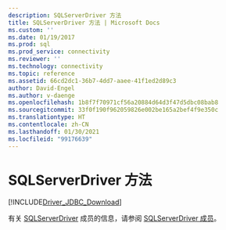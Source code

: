 ```yaml
---
description: SQLServerDriver 方法
title: SQLServerDriver 方法 | Microsoft Docs
ms.custom: ''
ms.date: 01/19/2017
ms.prod: sql
ms.prod_service: connectivity
ms.reviewer: ''
ms.technology: connectivity
ms.topic: reference
ms.assetid: 66cd2dc1-36b7-4dd7-aaee-41f1ed2d89c3
author: David-Engel
ms.author: v-daenge
ms.openlocfilehash: 1b8f7f70971cf56a20884d64d3f47d5dbc08bab8
ms.sourcegitcommit: 33f0f190f962059826e002be165a2bef4f9e350c
ms.translationtype: HT
ms.contentlocale: zh-CN
ms.lasthandoff: 01/30/2021
ms.locfileid: "99176639"
---
```

# <a name="sqlserverdriver-methods"></a>SQLServerDriver 方法
[!INCLUDE[Driver_JDBC_Download](../../../includes/driver_jdbc_download.md)]

  有关 [SQLServerDriver](../../../connect/jdbc/reference/sqlserverdriver-class.md) 成员的信息，请参阅 [SQLServerDriver 成员](../../../connect/jdbc/reference/sqlserverdriver-members.md)。  
  
  
